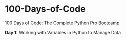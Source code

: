 # 100-Days-of-Code
100 Days of Code: The Complete Python Pro Bootcamp

**Day 1:** Working with Variables in Python to Manage Data

